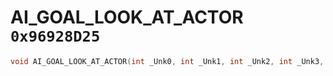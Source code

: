 # AI_GOAL_LOOK_AT_ACTOR `0x96928D25`

```cpp
void AI_GOAL_LOOK_AT_ACTOR(int _Unk0, int _Unk1, int _Unk2, int _Unk3, int _Unk4, int _Unk5, int _Unk6);
```